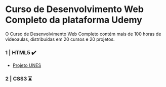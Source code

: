# Curso de Desenvolvimento Web Completo da plataforma Udemy
O Curso de Desenvolvimento Web Completo contém mais de 100 horas de videoaulas, distribuídas em 20 cursos e 20 projetos.

### 1 | HTML5  ✔️

- [Projeto UNES](https://github.com/imatheeus/desenvolvimento-web-curso/tree/main/projetos/01-Projeto)

### 2 | CSS3  ⌛️
